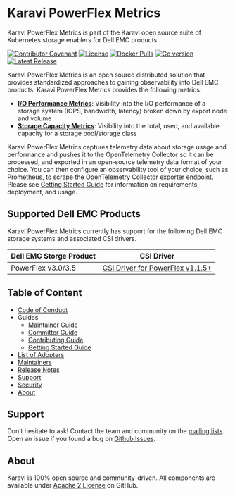 <!--
Copyright (c) 2020 Dell Inc., or its subsidiaries. All Rights Reserved.

Licensed under the Apache License, Version 2.0 (the "License");
you may not use this file except in compliance with the License.
You may obtain a copy of the License at

    http://www.apache.org/licenses/LICENSE-2.0
-->
# Karavi PowerFlex Metrics

Karavi PowerFlex Metrics is part of the Karavi open source suite of Kubernetes storage enablers for Dell EMC products.

[![Contributor Covenant](https://img.shields.io/badge/Contributor%20Covenant-v2.0%20adopted-ff69b4.svg)](CODE_OF_CONDUCT.md) 
[![License](https://img.shields.io/github/license/dell/karavi-powerflex-metrics)](LICENSE)
[![Docker Pulls](https://img.shields.io/docker/pulls/dellemc/karavi-powerflex-metrics)](https://hub.docker.com/r/dellemc/karavi-powerflex-metrics)
[![Go version](https://img.shields.io/github/go-mod/go-version/dell/karavi-powerflex-metrics)](go.mod)
[![Latest Release](https://img.shields.io/github/v/release/dell/karavi-powerflex-metrics?label=latest&style=flat-square)](https://github.com/dell/karavi-powerflex-metrics/releases)

Karavi PowerFlex Metrics is an open source distributed solution that provides standardized approaches to gaining observability into Dell EMC products. Karavi PowerFlex Metrics provides the following metrics:
- **[I/O Performance Metrics](./docs/IO_PERFORMANCE.md)**: Visibility into the I/O performance of a storage system (IOPS, bandwidth, latency) broken down by export node and volume 
- **[Storage Capacity Metrics](./docs/STORAGE_CAPACITY.md)**: Visibility into the total, used, and available capacity for a storage pool/storage class

Karavi PowerFlex Metrics captures telemetry data about storage usage and performance and pushes it to the OpenTelemetry Collector so it can be processed, and exported in an open-source telemetry data format of your choice.  You can then configure an observability tool of your choice, such as Prometheus, to scrape the OpenTelemetry Collector exporter endpoint. Please see [Getting Started Guide](./docs/GETTING_STARTED_GUIDE.md) for information on requirements, deployment, and usage.

## Supported Dell EMC Products

Karavi PowerFlex Metrics currently has support for the following Dell EMC storage systems and associated CSI drivers.

| Dell EMC Storge Product | CSI Driver |
| ----------------------- | ---------- |
| PowerFlex v3.0/3.5 | [CSI Driver for PowerFlex v1.1.5+](https://github.com/dell/csi-vxflexos) |

## Table of Content
- [Code of Conduct](./docs/CODE_OF_CONDUCT.md)
- Guides
  - [Maintainer Guide](./docs/MAINTAINER_GUIDE.md)
  - [Committer Guide](./docs/COMMITTER_GUIDE.md)
  - [Contributing Guide](./docs/CONTRIBUTING.md)
  - [Getting Started Guide](./docs/GETTING_STARTED_GUIDE.md)
- [List of Adopters](./ADOPTERS.md)
- [Maintainers](./docs/MAINTAINERS.md)
- [Release Notes](./docs/RELEASE_NOTES.md)
- [Support](./docs/SUPPORT.md)
- [Security](./docs/SECURITY.md)
- [About](#about)

## Support

Don’t hesitate to ask! Contact the team and community on the [mailing lists](https://group).
Open an issue if you found a bug on [Github Issues](https://github.com/dell/karavi-powerflex-metrics/issues).

## About

Karavi is 100% open source and community-driven. All components are available
under [Apache 2 License](https://www.apache.org/licenses/LICENSE-2.0.html) on
GitHub.
